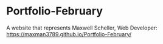 # Portfolio-February

A website that represents Maxwell Scheller, Web Developer: https://maxman3789.github.io/Portfolio-February/

